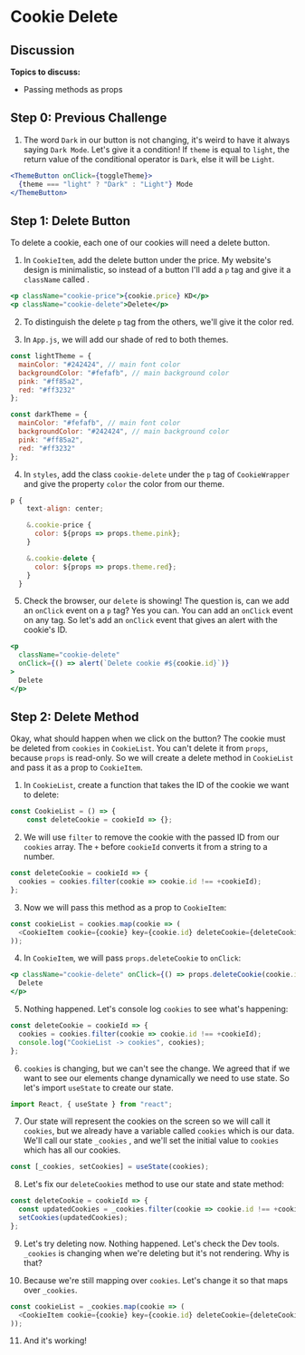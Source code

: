 # Cookie Delete

## Discussion

**Topics to discuss:**

- Passing methods as props

## Step 0: Previous Challenge

1. The word `Dark` in our button is not changing, it's weird to have it always saying `Dark Mode`. Let's give it a condition! If `theme` is equal to `light`, the return value of the conditional operator is `Dark`, else it will be `Light`.

```jsx
<ThemeButton onClick={toggleTheme}>
  {theme === "light" ? "Dark" : "Light"} Mode
</ThemeButton>
```

## Step 1: Delete Button

To delete a cookie, each one of our cookies will need a delete button.

1. In `CookieItem`, add the delete button under the price. My website's design is minimalistic, so instead of a button I'll add a `p` tag and give it a `className` called .

```jsx
<p className="cookie-price">{cookie.price} KD</p>
<p className="cookie-delete">Delete</p>
```

2. To distinguish the delete `p` tag from the others, we'll give it the color red.

3. In `App.js`, we will add our shade of red to both themes.

```javascript
const lightTheme = {
  mainColor: "#242424", // main font color
  backgroundColor: "#fefafb", // main background color
  pink: "#ff85a2",
  red: "#ff3232"
};

const darkTheme = {
  mainColor: "#fefafb", // main font color
  backgroundColor: "#242424", // main background color
  pink: "#ff85a2",
  red: "#ff3232"
};
```

4. In `styles`, add the class `cookie-delete` under the `p` tag of `CookieWrapper` and give the property `color` the color from our theme.

```javascript
p {
    text-align: center;

    &.cookie-price {
      color: ${props => props.theme.pink};
    }

    &.cookie-delete {
      color: ${props => props.theme.red};
    }
  }
```

5. Check the browser, our `delete` is showing! The question is, can we add an `onClick` event on a `p` tag? Yes you can. You can add an `onClick` event on any tag. So let's add an `onClick` event that gives an alert with the cookie's ID.

```jsx
<p
  className="cookie-delete"
  onClick={() => alert(`Delete cookie #${cookie.id}`)}
>
  Delete
</p>
```

## Step 2: Delete Method

Okay, what should happen when we click on the button? The cookie must be deleted from `cookies` in `CookieList`. You can't delete it from `props`, because `props` is read-only. So we will create a delete method in `CookieList` and pass it as a prop to `CookieItem`.

1. In `CookieList`, create a function that takes the ID of the cookie we want to delete:

```javascript
const CookieList = () => {
    const deleteCookie = cookieId => {};
```

2. We will use `filter` to remove the cookie with the passed ID from our `cookies` array. The `+` before `cookieId` converts it from a string to a number.

```javascript
const deleteCookie = cookieId => {
  cookies = cookies.filter(cookie => cookie.id !== +cookieId);
};
```

3. Now we will pass this method as a prop to `CookieItem`:

```javascript
const cookieList = cookies.map(cookie => (
  <CookieItem cookie={cookie} key={cookie.id} deleteCookie={deleteCookie} />
));
```

4. In `CookieItem`, we will pass `props.deleteCookie` to `onClick`:

```jsx
<p className="cookie-delete" onClick={() => props.deleteCookie(cookie.id)}>
  Delete
</p>
```

5. Nothing happened. Let's console log `cookies` to see what's happening:

```javascript
const deleteCookie = cookieId => {
  cookies = cookies.filter(cookie => cookie.id !== +cookieId);
  console.log("CookieList -> cookies", cookies);
};
```

6. `cookies` is changing, but we can't see the change. We agreed that if we want to see our elements change dynamically we need to use state. So let's import `useState` to create our state.

```javascript
import React, { useState } from "react";
```

7. Our state will represent the cookies on the screen so we will call it `cookies`, but we already have a variable called `cookies` which is our data. We'll call our state `_cookies` , and we'll set the initial value to `cookies` which has all our cookies.

```javascript
const [_cookies, setCookies] = useState(cookies);
```

8. Let's fix our `deleteCookies` method to use our state and state method:

```javascript
const deleteCookie = cookieId => {
  const updatedCookies = _cookies.filter(cookie => cookie.id !== +cookieId);
  setCookies(updatedCookies);
};
```

9. Let's try deleting now. Nothing happened. Let's check the Dev tools. `_cookies` is changing when we're deleting but it's not rendering. Why is that?

10. Because we're still mapping over `cookies`. Let's change it so that maps over `_cookies`.

```javascript
const cookieList = _cookies.map(cookie => (
  <CookieItem cookie={cookie} key={cookie.id} deleteCookie={deleteCookie} />
));
```

11. And it's working!
